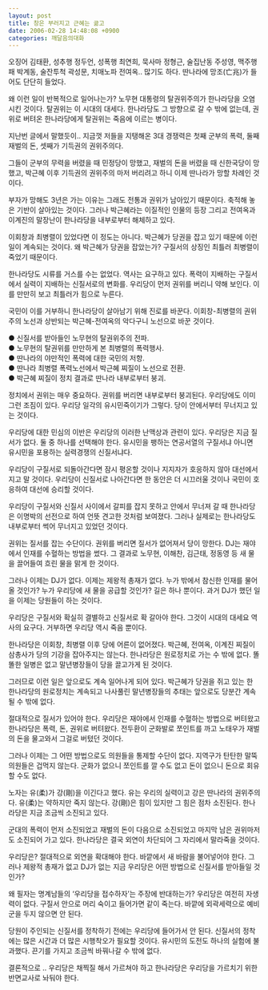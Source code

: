 ```yaml
---
layout: post
title: 창은 부러지고 근혜는 곪고
date: 2006-02-28 14:48:08 +0900
categories: 깨달음의대화
---
```

  


오징어 김태환, 성추행 정두언, 성폭행 최연희, 묵사마 정형근, 술집난동 주성영, 맥주행패 박계동, 술잔투척 곽성문, 치매노파 전여옥.. 많기도 하다. 딴나라에 망조(亡兆)가 들어도 단단히 들었다. 

왜 이런 일이 반복적으로 일어나는가? 노무현 대통령의 탈권위주의가 한나라당을 오염시킨 것이다. 탈권위는 이 시대의 대세다. 한나라당도 그 방향으로 갈 수 밖에 없는데, 권위로 버텨온 한나라당에게 탈권위는 죽음에 이르는 병이다. 

지난번 글에서 말했듯이.. 지금껏 저들을 지탱해온 3대 경쟁력은 첫째 군부의 폭력, 둘째 재벌의 돈, 셋째가 기득권의 권위주의다. 

그들이 군부의 무력을 버렸을 때 민정당이 망했고, 재벌의 돈을 버렸을 때 신한국당이 망했고, 박근혜 이후 기득권의 권위주의 마저 버리려고 하니 이제 딴나라가 망할 차례인 것이다. 

부자가 망해도 3년은 가는 이유는 그래도 전통과 권위가 남아있기 때문이다. 축적해 놓은 기반이 살아있는 것이다. 그러나 박근혜라는 이질적인 인물의 등장 그리고 전여옥과 이계진의 말장난이 한나라당을 내부로부터 해체하고 있다. 

이회창과 최병렬이 있었다면 이 정도는 아니다. 박근혜가 당권을 잡고 있기 때문에 이런 일이 계속되는 것이다. 왜 박근혜가 당권을 잡았는가? 구질서의 상징인 최틀러 최병렬이 죽었기 때문이다. 

한나라당도 시류를 거스를 수는 없었다. 역사는 요구하고 있다. 폭력이 지배하는 구질서에서 실력이 지배하는 신질서로의 변화를. 우리당이 먼저 권위를 버리니 약해 보인다. 이를 만만히 보고 최틀러가 힘으로 누른다. 

국민이 이를 거부하니 한나라당이 살아남기 위해 진로를 바꾼다. 이회창-최병렬의 권위주의 노선과 상반되는 박근혜-전여옥의 악다구니 노선으로 바꾼 것이다. 

● 신질서를 받아들인 노무현의 탈권위주의 전파.  
● 노무현의 탈권위를 만만하게 본 최병렬의 폭력행사.  
● 딴나라의 야만적인 폭력에 대한 국민의 저항.  
● 딴나라 최병렬 폭력노선에서 박근혜 찌질이 노선으로 전환.  
● 박근혜 찌질이 정치 결과로 딴나라 내부로부터 붕괴.

정치에서 권위는 매우 중요하다. 권위를 버리면 내부로부터 붕괴된다. 우리당에도 이미 그런 조짐이 있다. 우리당 일각의 유시민죽이기가 그렇다. 당이 안에서부터 무너지고 있는 것이다. 

우리당에 대한 민심의 이반은 우리당의 이러한 난맥상과 관련이 있다. 우리당은 지금 질서가 없다. 둘 중 하나를 선택해야 한다. 유시민을 팽하는 연공서열의 구질서냐 아니면 유시민을 포용하는 실력경쟁의 신질서냐다. 

우리당이 구질서로 되돌아간다면 잠시 평온할 것이나 지지자가 호응하지 않아 대선에서 지고 말 것이다. 우리당이 신질서로 나아간다면 한 동안은 더 시끄러울 것이나 국민이 호응하여 대선에 승리할 것이다. 

우리당이 구질서와 신질서 사이에서 갈피를 잡지 못하고 안에서 무너져 갈 때 한나라당은 이명박의 선전으로 하여 언뜻 견고한 것처럼 보여졌다. 그러나 실제로는 한나라당도 내부로부터 썩어 무너지고 있었던 것이다. 

권위는 질서를 잡는 수단이다. 권위를 버리면 질서가 없어져서 당이 망한다. DJ는 재야에서 인재를 수혈하는 방법을 썼다. 그 결과로 노무현, 이해찬, 김근태, 정동영 등 새 물을 끌어들여 흐린 물을 맑게 한 것이다. 

그러나 이제는 DJ가 없다. 이제는 제왕적 총재가 없다. 누가 밖에서 참신한 인재를 물어올 것인가? 누가 우리당에 새 물을 공급할 것인가? 길은 하나 뿐이다. 과거 DJ가 했던 일을 이제는 당원들이 하는 것이다. 

우리당은 구질서와 확실히 결별하고 신질서로 확 갈아야 한다. 그것이 시대의 대세요 역사의 요구다. 거부하면 우리당 역시 죽음 뿐이다. 

한나라당은 이회창, 최병렬 이후 당에 어른이 없어졌다. 박근혜, 전여옥, 이계진 찌질이 삼총사가 당의 기강을 잡아주지는 않는다. 한나라당은 원로정치로 가는 수 밖에 없다. 똘똘한 일병은 없고 말년병장들이 당을 끌고가게 된 것이다. 

그러므로 이런 일은 앞으로도 계속 일어나게 되어 있다. 박근혜가 당권을 쥐고 있는 한 한나라당의 원로정치는 계속되고 나사풀린 말년병장들의 추태는 앞으로도 당분간 계속될 수 밖에 없다. 

절대적으로 질서가 있어야 한다. 우리당은 재야에서 인재를 수혈하는 방법으로 버텨왔고 한나라당은 폭력, 돈, 권위로 버텨왔다. 전두환이 군화발로 쪼인트를 까고 노태우가 재벌의 돈을 물고와서 그걸로 버텼던 것이다. 

그러나 이제는 그 어떤 방법으로도 의원들을 통제할 수단이 없다. 지역구가 탄탄한 말뚝의원들은 겁먹지 않는다. 군화가 없으니 쪼인트를 깔 수도 없고 돈이 없으니 돈으로 회유할 수도 없다. 

노자는 유(柔)가 강(剛)을 이긴다고 했다. 유는 우리의 실력이고 강은 딴나라의 권위주의다. 유(柔)는 약하지만 죽지 않는다. 강(剛)은 힘이 있지만 그 힘은 점차 소진된다. 한나라당은 지금 조금씩 소진되고 있다. 

군대의 폭력이 먼저 소진되었고 재벌의 돈이 다음으로 소진되었고 마지막 남은 권위마저도 소진되어 가고 있다. 한나라당은 결국 외연이 차단되어 그 자리에서 말라죽을 것이다. 

우리당은? 절대적으로 외연을 확대해야 한다. 바깥에서 새 바람을 불어넣어야 한다. 그러나 제왕적 총재가 없고 DJ가 없는 지금 우리당은 어떤 방법으로 신질서를 받아들일 것인가? 

왜 필자는 명계남들의 ‘우리당을 접수하자’는 주장에 반대하는가? 우리당은 여전히 자생력이 없다. 구질서 안으로 머리 숙이고 들어가면 같이 죽는다. 바깥에 외곽세력으로 예비군을 두지 않으면 안 된다. 

당원이 주인되는 신질서를 정착하기 전에는 우리당에 들어가서 안 된다. 신질서의 정착에는 많은 시간과 더 많은 시행착오가 필요할 것이다. 유시민의 도전도 하나의 실험에 불과했다. 끈기를 가지고 조금씩 바꿔나갈 수 밖에 없다. 

결론적으로 .. 우리당은 채찍질 해서 가르쳐야 하고 한나라당은 우리당을 가르치기 위한 반면교사로 놔둬야 한다.